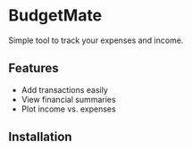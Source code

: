 # BudgetMate

Simple tool to track your expenses and income.

## Features
- Add transactions easily
- View financial summaries
- Plot income vs. expenses

## Installation
